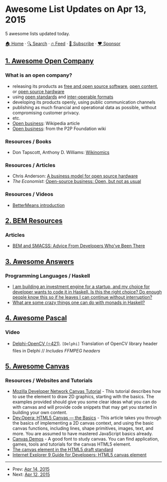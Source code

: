 # Awesome List Updates on Apr 13, 2015

5 awesome lists updated today.

[🏠 Home](/README.md) · [🔍 Search](https://www.trackawesomelist.com/search/) · [🔥 Feed](https://www.trackawesomelist.com/rss.xml) · [📮 Subscribe](https://trackawesomelist.us17.list-manage.com/subscribe?u=d2f0117aa829c83a63ec63c2f&id=36a103854c) · [❤️  Sponsor](https://github.com/sponsors/theowenyoung)



## [1. Awesome Open Company](/content/opencompany/awesome-open-company/README.md)

### What is an open company?

*   releasing its products as
    [free and open source software](https://en.wikipedia.org/wiki/Free_and_open-source_software),
    [open content](https://en.wikipedia.org/wiki/Free_content),
    or [open source hardware](https://en.wikipedia.org/wiki/Open-source_hardware)
*   using [open standards](https://en.wikipedia.org/wiki/Open_standard)
    and [inter-operable formats](https://en.wikipedia.org/wiki/Interoperability)
*   developing its products openly, using public communication channels
*   publishing as much financial and operational data as possible, without compromising customer privacy.
*   etc.
*   [Open business](https://en.wikipedia.org/wiki/Open_business): Wikipedia article
*   [Open business](http://p2pfoundation.net/Open_Business): from the P2P Foundation wiki

### Resources / Books

*   Don Tapscott, Anthony D. Williams: [Wikinomics](https://en.wikipedia.org/wiki/Wikinomics)

### Resources / Articles

*   Chris Anderson: [A business model for open source hardware](http://www.longtail.com/the_long_tail/2009/01/a-business-mode.html)
*   *The Economist*: [Open-source business: Open, but not as usual](http://www.economist.com/node/5624944)

### Resources / Videos

*   [BetterMeans introduction](https://www.youtube.com/watch?v=MAlnMWlvw9g)

## [2. BEM Resources](/content/sturobson/BEM-resources/README.md)

### Articles

*   [BEM and SMACSS: Advice From Developers Who’ve Been There](http://www.sitepoint.com/bem-smacss-advice-from-developers/)

## [3. Awesome Answers](/content/cyberglot/awesome-answers/README.md)

### Programming Languages / Haskell

*   [I am building an investment engine for a startup, and my choice for developer wants to code it in Haskell. Is this the right choice? Do enough people know this so if he leaves I can continue without interruption?](http://qr.ae/d6vcE)
*   [What are some crazy things one can do with monads in Haskell?](http://qr.ae/d6rhm)

## [4. Awesome Pascal](/content/Fr0sT-Brutal/awesome-pascal/README.md)

### Video

*   [Delphi-OpenCV (⭐421)](https://github.com/Laex/Delphi-OpenCV). `[Delphi]` Translation of OpenCV library header files in Delphi
    // *Includes FFMPEG headers*

## [5. Awesome Canvas](/content/raphamorim/awesome-canvas/README.md)

### Resources / Websites and Tutorials

*   [Mozilla Developer Network Canvas Tutorial](https://developer.mozilla.org/en-US/docs/Web/API/Canvas_API/Tutorial) - This tutorial describes how to use the <canvas> element to draw 2D graphics, starting with the basics. The examples provided should give you some clear ideas what you can do with canvas and will provide code snippets that may get you started in building your own content.
*   [Dev.Opera: HTML5 Canvas — the Basics](https://dev.opera.com/articles/html5-canvas-basics/) - This article takes you through the basics of implementing a 2D canvas context, and using the basic canvas functions, including lines, shape primitives, images, text, and more. You are assumed to have mastered JavaScript basics already.
*   [Canvas Demos](http://www.canvasdemos.com/) - A good font to study canvas. You can find application, games, tools and tutorials for the canvas HTML5 element.
*   [The canvas element in the HTML5 draft standard](https://html.spec.whatwg.org/multipage/scripting.html#the-canvas-element)
*   [Internet Explorer 9 Guide for Developers: HTML5 canvas element](https://msdn.microsoft.com/en-us/ie/hh410106#_HTML5_canvas)

---

- Prev: [Apr 14, 2015](/content/2015/04/14/README.md)
- Next: [Apr 12, 2015](/content/2015/04/12/README.md)